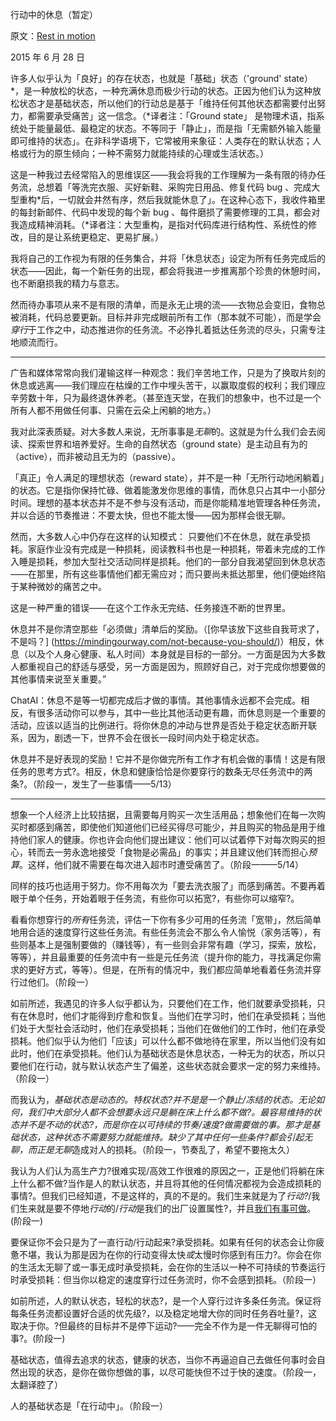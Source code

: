 行动中的休息（暂定）

原文：[Rest in motion](https://mindingourway.com/rest-in-motion/)

2015 年 6 月 28 日

许多人似乎认为「良好」的存在状态，也就是「基础」状态（'ground' state）*，是一种放松的状态，一种充满休息而极少行动的状态。正因为他们认为这种放松状态才是基础状态，所以他们的行动总是基于「维持任何其他状态都需要付出努力，都需要承受痛苦」这一信念。（*译者注：「Ground state」 是物理术语，指系统处于能量最低、最稳定的状态。不等同于「静止」，而是指「无需额外输入能量即可维持的状态」。在非科学语境下，它常被用来象征：人类存在的默认状态；人格或行为的原生倾向；一种不需努力就能持续的心理或生活状态。）

这是一种我过去经常陷入的思维误区——我会将我的工作理解为一条有限的待办任务流，总想着「等洗完衣服、买好新鞋、采购完日用品、修复代码 bug 、完成大型重构*后，一切就会井然有序，然后我就能休息了」。在这种心态下，我收件箱里的每封新邮件、代码中发现的每个新 bug 、每件磨损了需要修理的工具，都会对我造成精神消耗。（*译者注：大型重构，是指对代码库进行结构性、系统性的修改，目的是让系统更稳定、更易扩展。）

我将自己的工作视为有限的任务集合，并将「休息状态」设定为所有任务完成后的状态——因此，每一个新任务的出现，都会将我进一步推离那个珍贵的休憩时间，也不断磨损我的精力与意志。

然而待办事项从来不是有限的清单，而是永无止境的流——衣物总会变旧，食物总被消耗，代码总要更新。目标并非完成眼前所有工作（那本就不可能），而是学会*穿行*于工作之中，动态推进你的任务流。不必挣扎着抵达任务流的尽头，只需专注地顺流而行。

------

广告和媒体常常向我们灌输这样一种观念：我们辛苦地工作，只是为了换取片刻的休息或逃离——我们理应在枯燥的工作中埋头苦干，以赢取度假的权利；我们理应辛劳数十年，只为最终退休养老。（甚至连天堂，在我们的想象中，也不过是一个所有人都不用做任何事、只需在云朵上闲躺的地方。）

我对此深表质疑。对大多数人来说，无所事事是*无聊*的。这就是为什么我们会去阅读、探索世界和培养爱好。生命的自然状态（ground state）是主动且有为的（active），而非被动且无为的（passive）。

「真正」令人满足的理想状态（reward state），并不是一种「无所行动地闲躺着」的状态。它是指你保持忙碌、做着能激发你思维的事情，而休息只占其中一小部分时间。理想的基本状态并不是不参与没有活动，而是你能精准地管理各种任务流，并以合适的节奏推进：不要太快，但也不能太慢——因为那样会很无聊。

然而，大多数人心中仍存在这样的认知模式： 只要他们不在休息，就在承受损耗。家庭作业没有完成是一种损耗，阅读教科书也是一种损耗，带着未完成的工作入睡是损耗，参加大型社交活动同样是损耗。他们的一部分自我渴望回到休息状态——在那里，所有这些事情他们都无需应对；而只要尚未抵达那里，他们便始终陷于某种微妙的痛苦之中。

这是一种严重的错误——在这个工作永无完结、任务接连不断的世界里。

休息并不是你清空那些「必须做」清单后的奖励。（[你早该放下这些自我苛求了，不是吗？] (https://mindingourway.com/not-because-you-should/)）相反，休息（以及个人身心健康、私人时间）本身就是目标的一部分。一方面是因为大多数人都重视自己的舒适与感受，另一方面是因为，照顾好自己，对于完成你想要做的其他事情来说至关重要。”

ChatAI：休息不是等一切都完成后才做的事情。其他事情永远都不会完成。相反，有很多活动你可以参与，其中一些比其他活动更有趣，而休息则是一个重要的活动，应该以适当的比例进行。将你休息的冲动与世界是否处于稳定状态断开联系，因为，剧透一下，世界不会在很长一段时间内处于稳定状态。

休息并不是好表现的奖励！它并不是你做完所有工作才有机会做的事情！这是有限任务的思考方式?。相反，休息和健康恰恰是你要穿行的数条无尽任务流中的两条?。（阶段一，发生了一些事情——5/13）

------

想象一个人经济上比较拮据，且需要每月购买一次生活用品；想象他们在每一次购买时都感到痛苦，即使他们知道他们已经买得尽可能少，并且购买的物品是用于维持他们家人的健康。你也许会向他们提出建议：他们可以试着停下对每次购买的担心，转而去一劳永逸地接受「食物是必需品」的事实；并且建议他们转而担心*预算*。这样，他们就不需要在每次进入超市时遭受痛苦了。（阶段一——5/14）

同样的技巧也适用于努力。你不用每次为「要去洗衣服了」而感到痛苦。不要再着眼于单个任务，开始着眼于任务流，有些你可以拓宽?，有些你可以缩窄?。

看看你想穿行的*所有*任务流，评估一下你有多少可用的任务流「宽带」，然后简单地用合适的速度穿行这些任务流。有些任务流会不那么令人愉悦（家务活等），有些则基本上是强制要做的（赚钱等），有一些则会非常有趣（学习，探索，放松，等等），并且最重要的任务流中有一些是元任务流（提升你的能力，寻找满足你需求的更好方式，等等）。但是，在所有的情况中，我们都应简单地看着任务流并穿行过他们。（阶段一）

如前所述，我遇见的许多人似乎都认为，只要他们在工作，他们就要承受损耗，只有在休息时，他们才能得到疗愈和恢复。当他们在学习时，他们在承受损耗；当他们处于大型社会活动时，他们在承受损耗；当他们在做他们的工作时，他们在承受损耗。他们似乎认为他们「应该」可以什么都不做地待在家里，所以当他们没有如此时，他们在承受损耗。他们认为基础状态是休息状态，一种无为的状态，所以只要他们在行动，就与默认状态产生了偏差，这些状态就会要求一定的努力来维持。（阶段一）

而我认为，*基础状态是动态的。*特权状态?并不是是一个静止/冻结的状态。无论如何，我们中大部分人都不会想要永远只是躺在床上什么都不做?。最容易维持的状态并不是不动的状态?，而是你在以可持续的节奏/速度?*做需要做的事*。*那才是*基础状态，这种状态不需要努力就能维持。缺少了其中任何一些条件?都会引起无聊，而正是*无聊*造成对人的损耗。（阶段一，节奏乱了，希望不要拖太久）

我认为人们认为高生产力?很难实现/高效工作很难的原因之一，正是他们将躺在床上什么都不做?当作是人的默认状态，并且将其他的任何情况都视为会造成损耗的事情?。但我们已经知道，不是这样的，真的不是的。我们生来就是为了*行动?*/我们生来就是要不停地*行动*的/*行动*是我们的出厂设置属性?，并且[我们有事可做](https://mindingourway.com/caring-about-some/)。(阶段一)

要保证你不会只是为了一直行动/行动起来?承受损耗。如果有任何的状态会让你疲惫不堪，我认为那是因为在你的行动变得太快*或*太慢时你感到有压力?。你会在你的生活太无聊了或一事无成时承受损耗，会在你的生活以一种不可持续的节奏运行时承受损耗：但当你以稳定的速度穿行过任务流时，你不会感到损耗。（阶段一）

如前所述，人的默认状态，轻松的状态?，是一个人穿行过许多条任务流。保证将每条任务流都设置好合适的优先级?，以及稳定地增大你的同时任务吞吐量?，这取决于你。?但最终的目标并不是停下运动?——完全不作为是一件无聊得可怕的事?。(阶段一)

基础状态，值得去追求的状态，健康的状态，当你不再逼迫自己去做任何事时会自然出现的状态，是你在做你想做的事，以尽可能快但不过于快的速度。（阶段一，太翻译腔了）

人的基础状态是「在行动中」。（阶段一）